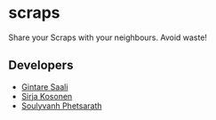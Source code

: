 # scraps
Share your Scraps with your neighbours. Avoid waste!

## Developers
- [Gintare Saali](https://github.com/gintaresaali)
- [Sirja Kosonen](https://github.com/sirjak)
- [Soulyvanh Phetsarath](https://github.com/soulyvap)

